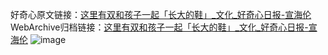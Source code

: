 好奇心原文链接：[这里有双和孩子一起「长大的鞋」_文化_好奇心日报-宣海伦](https://www.qdaily.com/articles/8893.html)
WebArchive归档链接：[这里有双和孩子一起「长大的鞋」_文化_好奇心日报-宣海伦](http://web.archive.org/web/20190623153628/https://www.qdaily.com/articles/8893.html)
![image](http://ww3.sinaimg.cn/large/007d5XDply1g3vdyudzi4j30u03iltus)